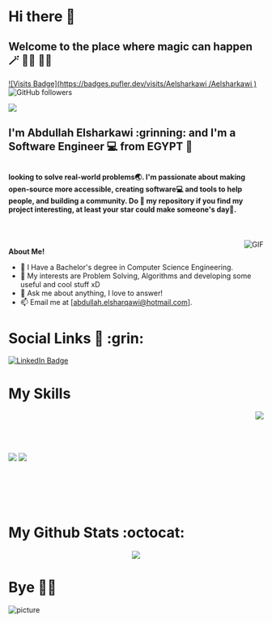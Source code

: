 <h1> Hi there 👋</h1>
<h2> Welcome to the place where magic can happen 🪄 🧞‍♂️ 👨‍💻   </h2>

[![Visits Badge](https://badges.pufler.dev/visits/Aelsharkawi /Aelsharkawi )](https:braydoncoyer.dev)
 <img alt="GitHub followers" src="https://img.shields.io/github/followers/Aelsharkawi ?label=My%20Followers&style=social">

<img src="https://github.githubassets.com/images/modules/site/social-cards/github-social.png"/>
<h2>  I'm Abdullah Elsharkawi  :grinning: and I'm a Software Engineer 💻 from EGYPT 🐪<h2>
<h4>looking to solve real-world problems🌏. I'm passionate about making open-source more accessible, creating software💻 and tools to help people, and building a community. Do 🌟 my repository if you find my project interesting, at least your star could make someone's day🙏.</h4>

  </br>
  </br>

  <img align="right" alt="GIF" src="https://i.pinimg.com/originals/e4/26/70/e426702edf874b181aced1e2fa5c6cde.gif" />

**About Me!**

- 💼 I Have a Bachelor's degree in Computer Science Engineering.
- 🤔 My interests are Problem Solving, Algorithms and developing some useful and cool stuff xD
- 💬 Ask me about anything, I love to answer!
- 📫 Email me at [abdullah.elsharqawi@hotmail.com].
  



  
  
<h1> Social Links 🔗 :grin: </h1>
  

[![LinkedIn Badge](https://img.shields.io/badge/LinkedIn-Profile-informational?style=flat&logo=linkedin&logoColor=white&color=0D76A8)](https://www.linkedin.com/in/abdullah-elsharkawi-147531b7/)

<h1>My Skills</h1>

<img align="right" src="https://github-readme-stats.vercel.app/api/top-langs/?username=Aelsharkawi&count_private=true&theme=dracula">
  </br>
  </br>
    </br>
  </br>
  
![](https://img.shields.io/badge/Tools-GitHub-informational?style=flat&logo=GitHub&logoColor=white&color=4AB197)
![](https://img.shields.io/badge/Tools-Postman-informational?style=flat&logo=Postman&logoColor=white&color=4AB197)

  
   </br>
  </br>
    </br>
  </br>
  
  <h1>My Github Stats :octocat: </h1>
<p align="center">
<img src="https://github-readme-stats.vercel.app/api?username=Aelsharkawi&hide=stars&show_icons=true&theme=algolia&line_height=40&count_private=true&show_owner=true">
</p>

<p align="center">
  <h1> Bye 🙋‍♂️</h1>
  
  ![picture](https://raw.githubusercontent.com/saadeghi/saadeghi/master/dino.gif)  
  
</p>
